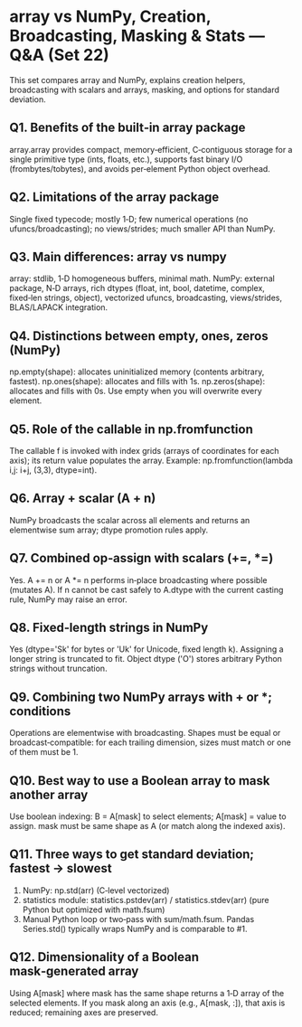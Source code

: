 # array vs NumPy, Creation, Broadcasting, Masking & Stats — Q&A (Set 22)

This set compares array and NumPy, explains creation helpers, broadcasting with scalars and arrays, masking, and options for standard deviation.

## Q1. Benefits of the built‑in array package
array.array provides compact, memory‑efficient, C‑contiguous storage for a single primitive type (ints, floats, etc.), supports fast binary I/O (frombytes/tobytes), and avoids per‑element Python object overhead.

## Q2. Limitations of the array package
Single fixed typecode; mostly 1‑D; few numerical operations (no ufuncs/broadcasting); no views/strides; much smaller API than NumPy.

## Q3. Main differences: array vs numpy
array: stdlib, 1‑D homogeneous buffers, minimal math.
NumPy: external package, N‑D arrays, rich dtypes (float, int, bool, datetime, complex, fixed‑len strings, object), vectorized ufuncs, broadcasting, views/strides, BLAS/LAPACK integration.

## Q4. Distinctions between empty, ones, zeros (NumPy)
np.empty(shape): allocates uninitialized memory (contents arbitrary, fastest).
np.ones(shape): allocates and fills with 1s.
np.zeros(shape): allocates and fills with 0s. Use empty when you will overwrite every element.

## Q5. Role of the callable in np.fromfunction
The callable f is invoked with index grids (arrays of coordinates for each axis); its return value populates the array. Example: np.fromfunction(lambda i,j: i+j, (3,3), dtype=int).

## Q6. Array + scalar (A + n)
NumPy broadcasts the scalar across all elements and returns an elementwise sum array; dtype promotion rules apply.

## Q7. Combined op‑assign with scalars (+=, *=)
Yes. A += n or A *= n performs in‑place broadcasting where possible (mutates A). If n cannot be cast safely to A.dtype with the current casting rule, NumPy may raise an error.

## Q8. Fixed‑length strings in NumPy
Yes (dtype='Sk' for bytes or 'Uk' for Unicode, fixed length k). Assigning a longer string is truncated to fit. Object dtype ('O') stores arbitrary Python strings without truncation.

## Q9. Combining two NumPy arrays with + or *; conditions
Operations are elementwise with broadcasting. Shapes must be equal or broadcast‑compatible: for each trailing dimension, sizes must match or one of them must be 1.

## Q10. Best way to use a Boolean array to mask another array
Use boolean indexing: B = A[mask] to select elements; A[mask] = value to assign. mask must be same shape as A (or match along the indexed axis).

## Q11. Three ways to get standard deviation; fastest → slowest
1) NumPy: np.std(arr)  (C‑level vectorized)
2) statistics module: statistics.pstdev(arr) / statistics.stdev(arr) (pure Python but optimized with math.fsum)
3) Manual Python loop or two‑pass with sum/math.fsum.
Pandas Series.std() typically wraps NumPy and is comparable to #1.

## Q12. Dimensionality of a Boolean mask‑generated array
Using A[mask] where mask has the same shape returns a 1‑D array of the selected elements. If you mask along an axis (e.g., A[mask, :]), that axis is reduced; remaining axes are preserved.


